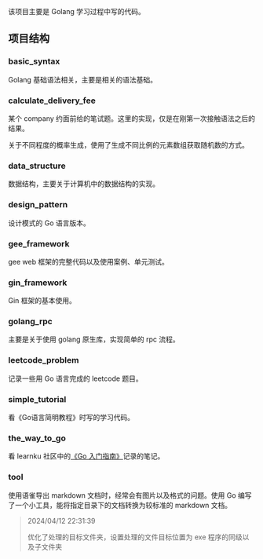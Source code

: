 该项目主要是 Golang 学习过程中写的代码。
## 项目结构
### basic_syntax
Golang 基础语法相关，主要是相关的语法基础。
### calculate_delivery_fee
某个 company 约面前给的笔试题。这里的实现，仅是在刚第一次接触语法之后的结果。

关于不同程度的概率生成，使用了生成不同比例的元素数组获取随机数的方式。
### data_structure
数据结构，主要关于计算机中的数据结构的实现。
### design_pattern
设计模式的 Go 语言版本。
### gee_framework
gee web 框架的完整代码以及使用案例、单元测试。
### gin_framework
Gin 框架的基本使用。
### golang_rpc
主要是关于使用 golang 原生库，实现简单的 rpc 流程。
### leetcode_problem
记录一些用 Go 语言完成的 leetcode 题目。
### simple_tutorial
看《Go语言简明教程》时写的学习代码。
### the_way_to_go
看 learnku 社区中的[《Go 入门指南》](https://learnku.com/docs/the-way-to-go)记录的笔记。
### tool
使用语雀导出 markdown 文档时，经常会有图片以及格式的问题。使用 Go 编写了一个小工具，能将指定目录下的文档转换为较标准的 markdown 文档。

> 2024/04/12 22:31:39 
> 
> 优化了处理的目标文件夹，设置处理的文件目标位置为 exe 程序的同级以及子文件夹

